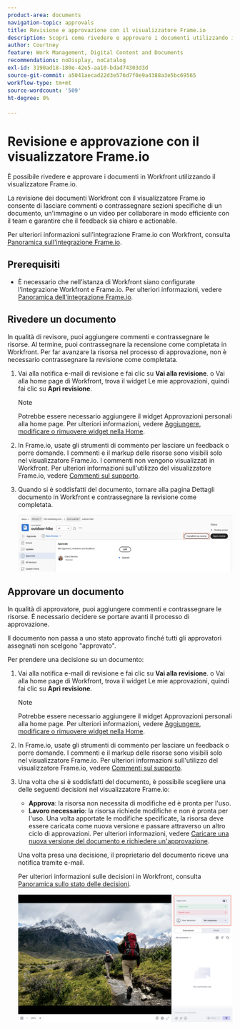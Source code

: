 ```yaml
---
product-area: documents
navigation-topic: approvals
title: Revisione e approvazione con il visualizzatore Frame.io
description: Scopri come rivedere e approvare i documenti utilizzando il visualizzatore Frame.io.
author: Courtney
feature: Work Management, Digital Content and Documents
recommendations: noDisplay, noCatalog
exl-id: 3190ad18-180e-42e5-aa10-bdad74303d3d
source-git-commit: a5041aecad22d3e576d7f0e9a4388a3e5bc69565
workflow-type: tm+mt
source-wordcount: '509'
ht-degree: 0%

---
```


# Revisione e approvazione con il visualizzatore Frame.io

È possibile rivedere e approvare i documenti in Workfront utilizzando il visualizzatore Frame.io.

La revisione dei documenti Workfront con il visualizzatore Frame.io consente di lasciare commenti o contrassegnare sezioni specifiche di un documento, un&#39;immagine o un video per collaborare in modo efficiente con il team e garantire che il feedback sia chiaro e actionable.

Per ulteriori informazioni sull&#39;integrazione Frame.io con Workfront, consulta [Panoramica sull&#39;integrazione Frame.io](/help/quicksilver/review-and-approve-work/native-integrations/frame-io/frame-int-overview.md).


<!--## Access requirements

+++ Expand to view access requirements for the functionality in this article.

<table style="table-layout:auto"> 
 <col> 
 </col> 
 <col> 
 </col> 
 <tbody> 
  <tr> 
   <td role="rowheader">Adobe Workfront package</td> 
   <td> <p> Any</p> </td> 
  </tr> 
  <tr> 
   <td role="rowheader">Adobe Workfront licenses</td> 
   <td> <p>Request or higher</p>
   <p>Contributor or higher</p> </td> 
  </tr> 
  <tr data-mc-conditions=""> 
   <td role="rowheader">Access level configurations</td> 
   <td> <p>Edit access to Documents</p> </td> 
  </tr> 
  <tr data-mc-conditions=""> 
   <td role="rowheader">Object permissions</td> 
   <td> <p>Edit access to the object associated with the document</p> </td> 
  </tr> 
 </tbody> 
</table>

For information, see [Access requirements in Workfront documentation](/help/quicksilver/administration-and-setup/add-users/access-levels-and-object-permissions/access-level-requirements-in-documentation.md).

+++ -->

## Prerequisiti

* È necessario che nell’istanza di Workfront siano configurate l’integrazione Workfront e Frame.io. Per ulteriori informazioni, vedere [Panoramica dell&#39;integrazione Frame.io](/help/quicksilver/review-and-approve-work/native-integrations/frame-io/frame-int-overview.md#integration-requirements).

## Rivedere un documento

In qualità di revisore, puoi aggiungere commenti e contrassegnare le risorse. Al termine, puoi contrassegnare la recensione come completata in Workfront. Per far avanzare la risorsa nel processo di approvazione, non è necessario contrassegnare la revisione come completata.

1. Vai alla notifica e-mail di revisione e fai clic su **Vai alla revisione**.
o
Vai alla home page di Workfront, trova il widget Le mie approvazioni, quindi fai clic su **Apri revisione**.

   >[!NOTE]
   > 
   >Potrebbe essere necessario aggiungere il widget Approvazioni personali alla home page. Per ulteriori informazioni, vedere [Aggiungere, modificare o rimuovere widget nella Home](/help/quicksilver/workfront-basics/using-home/using-the-home-area/add-edit-remove-widgets-in-new-home.md).

1. In Frame.io, usate gli strumenti di commento per lasciare un feedback o porre domande.
I commenti e il markup delle risorse sono visibili solo nel visualizzatore Frame.io. I commenti non vengono visualizzati in Workfront. Per ulteriori informazioni sull&#39;utilizzo del visualizzatore Frame.io, vedere [Commenti sul supporto](https://help.frame.io/en/articles/9105251-commenting-on-your-media).
1. Quando si è soddisfatti del documento, tornare alla pagina Dettagli documento in Workfront e contrassegnare la revisione come completata.

   ![Contrassegna revisione completata](assets/mark-review-complete.png)

## Approvare un documento

In qualità di approvatore, puoi aggiungere commenti e contrassegnare le risorse. È necessario decidere se portare avanti il processo di approvazione.

Il documento non passa a uno stato approvato finché tutti gli approvatori assegnati non scelgono &quot;approvato&quot;.

Per prendere una decisione su un documento:

1. Vai alla notifica e-mail di revisione e fai clic su **Vai alla revisione**.
o
Vai alla home page di Workfront, trova il widget Le mie approvazioni, quindi fai clic su **Apri revisione**.

   >[!NOTE]
   > 
   >Potrebbe essere necessario aggiungere il widget Approvazioni personali alla home page. Per ulteriori informazioni, vedere [Aggiungere, modificare o rimuovere widget nella Home](/help/quicksilver/workfront-basics/using-home/using-the-home-area/add-edit-remove-widgets-in-new-home.md).


1. In Frame.io, usate gli strumenti di commento per lasciare un feedback o porre domande. I commenti e il markup delle risorse sono visibili solo nel visualizzatore Frame.io. Per ulteriori informazioni sull&#39;utilizzo del visualizzatore Frame.io, vedere [Commenti sul supporto](https://help.frame.io/en/articles/9105251-commenting-on-your-media).
1. Una volta che si è soddisfatti del documento, è possibile scegliere una delle seguenti decisioni nel visualizzatore Frame.io:

   * **Approva**: la risorsa non necessita di modifiche ed è pronta per l&#39;uso.
   * **Lavoro necessario**: la risorsa richiede modifiche e non è pronta per l&#39;uso. Una volta apportate le modifiche specificate, la risorsa deve essere caricata come nuova versione e passare attraverso un altro ciclo di approvazioni. Per ulteriori informazioni, vedere [Caricare una nuova versione del documento e richiedere un&#39;approvazione](/help/quicksilver/review-and-approve-work/document-reviews-and-approvals/manage-document-approvals/upload-new-doc-version.md). <!--do they need to tell someone it was uploaded via comment tagging?-->

   Una volta presa una decisione, il proprietario del documento riceve una notifica tramite e-mail.

   Per ulteriori informazioni sulle decisioni in Workfront, consulta [Panoramica sullo stato delle decisioni](/help/quicksilver/review-and-approve-work/document-reviews-and-approvals/manage-document-approvals/document-approval-status.md).

   ![Visualizzatore frame e decisione](assets/make-decision-frame.png)



<!--is document owner the correct term?-->

